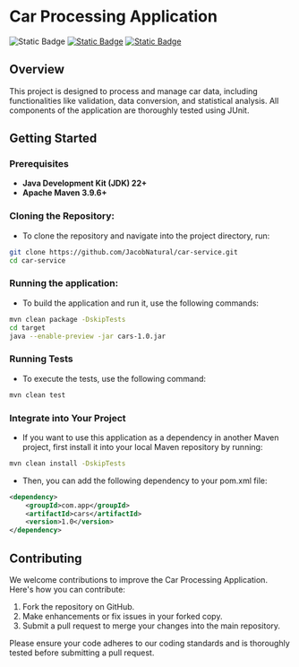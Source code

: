 # Car Processing Application
![Static Badge](https://img.shields.io/badge/Build-passing-flat)
[![Static Badge](https://img.shields.io/badge/Coverage-99%25-flat)](https://jacobnatural.github.io/car-service/jacoco/index.html)
[![Static Badge](https://img.shields.io/badge/docs-blue)](https://jacobnatural.github.io/car-service/apidocs/index.html)

## Overview

This project is designed to process and manage car data, including functionalities like validation, data conversion, and statistical analysis.
All components of the application are thoroughly tested using JUnit.    

## Getting Started

### Prerequisites

- **Java Development Kit (JDK) 22+**
- **Apache Maven 3.9.6+**

 
### Cloning the Repository:
- To clone the repository and navigate into the project directory, run:
```bash
git clone https://github.com/JacobNatural/car-service.git
cd car-service
```

### Running the application:
- To build the application and run it, use the following commands:
```bash
mvn clean package -DskipTests
cd target  
java --enable-preview -jar cars-1.0.jar
```
### Running Tests
- To execute the tests, use the following command:
```bash
mvn clean test
```

### Integrate into Your Project
- If you want to use this application as a dependency in another Maven project,
  first install it into your local Maven repository by running:
```bash
mvn clean install -DskipTests
```
- Then, you can add the following dependency to your pom.xml file:

```xml
<dependency>
    <groupId>com.app</groupId>
    <artifactId>cars</artifactId>
    <version>1.0</version>
</dependency>
```

## Contributing

We welcome contributions to improve the Car Processing Application. Here's how you can contribute:

1. Fork the repository on GitHub.
2. Make enhancements or fix issues in your forked copy.
3. Submit a pull request to merge your changes into the main repository.

Please ensure your code adheres to our coding standards and is thoroughly tested before submitting a pull request.